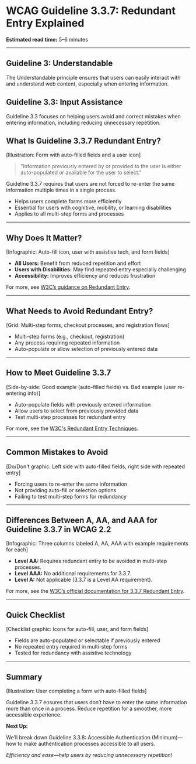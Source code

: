 <!--
title: WCAG Guideline 3.3.7: Redundant Entry Explained
series: Making the Web Accessible for All
description: A practical guide to WCAG Guideline 3.3.7 (Redundant Entry)—what it means, why it matters, and how to help users avoid entering the same information multiple times.
keywords: wcag 3.3.7, redundant entry, accessibility, web standards, user experience, form usability
image: wcag-3-3-7-redundant-entry.png
imageAlt: Illustration of a form with auto-filled fields and a user icon
-->

# **WCAG Guideline 3.3.7: Redundant Entry Explained**

**Estimated read time:** 5–6 minutes

---

## **Guideline 3: Understandable**

The Understandable principle ensures that users can easily interact with and understand web content, especially when entering information.

## **Guideline 3.3: Input Assistance**

Guideline 3.3 focuses on helping users avoid and correct mistakes when entering information, including reducing unnecessary repetition.

## **What Is Guideline 3.3.7 Redundant Entry?**

[Illustration: Form with auto-filled fields and a user icon]

> "Information previously entered by or provided to the user is either auto-populated or available for the user to select."

Guideline 3.3.7 requires that users are not forced to re-enter the same information multiple times in a single process.

- Helps users complete forms more efficiently
- Essential for users with cognitive, mobility, or learning disabilities
- Applies to all multi-step forms and processes

---

## **Why Does It Matter?**

[Infographic: Auto-fill icon, user with assistive tech, and form fields]

- **All Users:** Benefit from reduced repetition and effort
- **Users with Disabilities:** May find repeated entry especially challenging
- **Accessibility:** Improves efficiency and reduces frustration

For more, see [W3C’s guidance on Redundant Entry](https://www.w3.org/WAI/WCAG22/Understanding/redundant-entry.html).

---

## **What Needs to Avoid Redundant Entry?**

[Grid: Multi-step forms, checkout processes, and registration flows]

- Multi-step forms (e.g., checkout, registration)
- Any process requiring repeated information
- Auto-populate or allow selection of previously entered data

---

## **How to Meet Guideline 3.3.7**

[Side-by-side: Good example (auto-filled fields) vs. Bad example (user re-entering info)]

- Auto-populate fields with previously entered information
- Allow users to select from previously provided data
- Test multi-step processes for redundant entry

For more, see the [W3C's Redundant Entry Techniques](https://www.w3.org/WAI/WCAG22/Techniques/general/G211).

---

## **Common Mistakes to Avoid**

[Do/Don't graphic: Left side with auto-filled fields, right side with repeated entry]

- Forcing users to re-enter the same information
- Not providing auto-fill or selection options
- Failing to test multi-step forms for redundancy

---

## **Differences Between A, AA, and AAA for Guideline 3.3.7 in WCAG 2.2**

[Infographic: Three columns labeled A, AA, AAA with example requirements for each]

- **Level AA:** Requires redundant entry to be avoided in multi-step processes.
- **Level AAA:** No additional requirements for 3.3.7.
- **Level A:** Not applicable (3.3.7 is a Level AA requirement).

For more, see the [W3C’s official documentation for 3.3.7 Redundant Entry](https://www.w3.org/WAI/WCAG22/Understanding/redundant-entry.html).

---

## **Quick Checklist**

[Checklist graphic: Icons for auto-fill, user, and form fields]

- Fields are auto-populated or selectable if previously entered
- No repeated entry required in multi-step forms
- Tested for redundancy with assistive technology

---

## **Summary**

[Illustration: User completing a form with auto-filled fields]

Guideline 3.3.7 ensures that users don’t have to enter the same information more than once in a process. Reduce repetition for a smoother, more accessible experience.

**Next Up:**

We’ll break down Guideline 3.3.8: Accessible Authentication (Minimum)—how to make authentication processes accessible to all users.

*Efficiency and ease—help users by reducing unnecessary repetition!*
